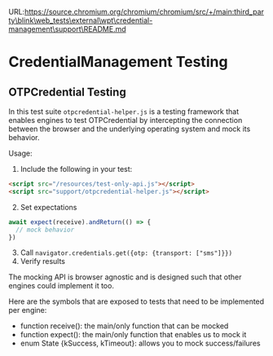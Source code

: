 URL:https://source.chromium.org/chromium/chromium/src/+/main:third_party\blink\web_tests\external\wpt\credential-management\support\README.md
# CredentialManagement Testing

## OTPCredential Testing

In this test suite `otpcredential-helper.js` is a testing framework that enables
engines to test OTPCredential by intercepting the connection between the browser
and the underlying operating system and mock its behavior.

Usage:

1. Include the following in your test:
```html
<script src="/resources/test-only-api.js"></script>
<script src="support/otpcredential-helper.js"></script>
```
2. Set expectations
```javascript
await expect(receive).andReturn(() => {
  // mock behavior
})
```
3. Call `navigator.credentials.get({otp: {transport: ["sms"]}})`
4. Verify results

The mocking API is browser agnostic and is designed such that other engines
could implement it too.

Here are the symbols that are exposed to tests that need to be implemented
per engine:

- function receive(): the main/only function that can be mocked
- function expect(): the main/only function that enables us to mock it
- enum State {kSuccess, kTimeout}: allows you to mock success/failures
